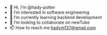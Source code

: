 - 👋 Hi, I’m @hady-potter
- 👀 I’m interested in software engineering
- 🌱 I’m currently learning backend development
- 💞️ I’m looking to collaborate on newTube
- 📫 How to reach me hadym137@gmail.com

<!---
hady-potter/hady-potter is a ✨ special ✨ repository because its `README.md` (this file) appears on your GitHub profile.
You can click the Preview link to take a look at your changes.
--->
